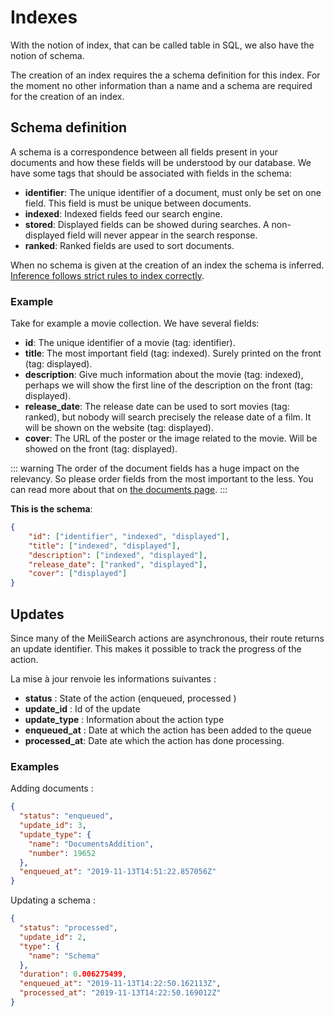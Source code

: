 # Indexes

With the notion of index, that can be called table in SQL, we also have the notion of schema.

The creation of an index requires the a schema definition for this index. For the moment no other information than a name and a schema are required for the creation of an index.

## Schema definition

A schema is a correspondence between all fields present in your documents and how these fields will be understood by our database.
We have some tags that should be associated with fields in the schema:

* **identifier**: The unique identifier of a document, must only be set on one field. This field is must be unique between documents.
* **indexed**: Indexed fields feed our search engine.
* **stored**: Displayed fields can be showed during searches. A non-displayed field will never appear in the search response.
* **ranked**: Ranked fields are used to sort documents. <Badge text="soon" type="warn"/>

When no schema is given at the creation of an index the schema is inferred. [Inference follows strict rules to index correctly](/main_concepts/indexes.md#schema-definition).

### Example

Take for example a movie collection. We have several fields:

* **id**: The unique identifier of a movie (tag: identifier).
* **title**: The most important field (tag: indexed). Surely printed on the front (tag: displayed).
* **description**: Give much information about the movie (tag: indexed), perhaps we will show the first line of the description on the front (tag: displayed).
* **release_date**: The release date can be used to sort movies (tag: ranked), but nobody will search precisely the release date of a film. It will be shown on the website (tag: displayed).
* **cover**: The URL of the poster or the image related to the movie. Will be showed on the front (tag: displayed).

::: warning
The order of the document fields has a huge impact on the relevancy. So please order fields from the most important to the less.
You can read more about that on [the documents page](/main_concepts/documents.md).
:::

**This is the schema**:

```json
{
    "id": ["identifier", "indexed", "displayed"],
    "title": ["indexed", "displayed"],
    "description": ["indexed", "displayed"],
    "release_date": ["ranked", "displayed"],
    "cover": ["displayed"]
}
```

## Updates

Since many of the MeiliSearch actions are asynchronous, their route returns an update identifier. This makes it possible to track the progress of the action.

La mise à jour renvoie les informations suivantes :
* **status** : State of the action (enqueued, processed )
* **update_id** : Id of the update
* **update_type** : Information about the action type
* **enqueued_at** : Date at which the action has been added to the queue
* **processed_at**: Date ate which the action has done processing.

### Examples

Adding documents :
```json
{
  "status": "enqueued",
  "update_id": 3,
  "update_type": {
    "name": "DocumentsAddition",
    "number": 19652
  },
  "enqueued_at": "2019-11-13T14:51:22.857056Z"
}
```

Updating a schema :
```json
{
  "status": "processed",
  "update_id": 2,
  "type": {
    "name": "Schema"
  },
  "duration": 0.006275499,
  "enqueued_at": "2019-11-13T14:22:50.162113Z",
  "processed_at": "2019-11-13T14:22:50.169012Z"
}
```
